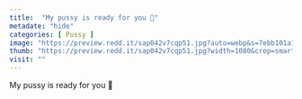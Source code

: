 ```yaml
---
title:  "My pussy is ready for you 💋"
metadate: "hide"
categories: [ Pussy ]
image: "https://preview.redd.it/sap042v7cqp51.jpg?auto=webp&s=7ebb101a1bf21e92bc6064b69940bcf55db77374"
thumb: "https://preview.redd.it/sap042v7cqp51.jpg?width=1080&crop=smart&auto=webp&s=a9fe66f55b97b29a80680e36d790658d8d23e54c"
visit: ""
---
```

My pussy is ready for you 💋
